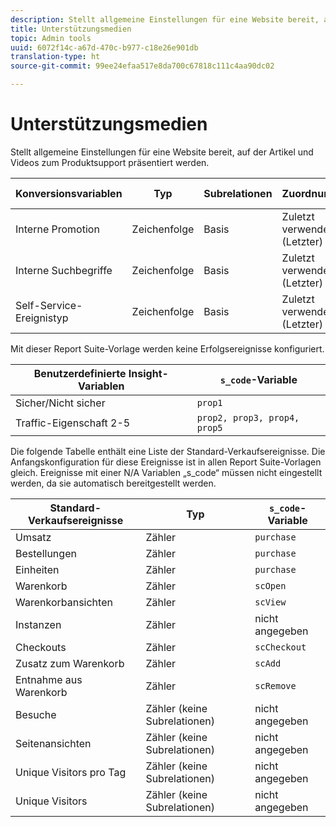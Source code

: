 ```yaml
---
description: Stellt allgemeine Einstellungen für eine Website bereit, auf der Artikel und Videos zum Produktsupport präsentiert werden.
title: Unterstützungsmedien
topic: Admin tools
uuid: 6072f14c-a67d-470c-b977-c18e26e901db
translation-type: ht
source-git-commit: 99ee24efaa517e8da700c67818c111c4aa90dc02

---
```



# Unterstützungsmedien

Stellt allgemeine Einstellungen für eine Website bereit, auf der Artikel und Videos zum Produktsupport präsentiert werden.

| Konversionsvariablen | Typ | Subrelationen | Zuordnung | Gültigkeit | `s_code`-Variable |
|---|---|---|---|---|---|
| Interne Promotion | Zeichenfolge | Basis | Zuletzt verwendet (Letzter) | Besuch | `evar1` |
| Interne Suchbegriffe | Zeichenfolge | Basis | Zuletzt verwendet (Letzter) | Besuch | `evar2` |
| Self-Service-Ereignistyp | Zeichenfolge | Basis | Zuletzt verwendet (Letzter) | Besuch | `evar3` |

Mit dieser Report Suite-Vorlage werden keine Erfolgsereignisse konfiguriert.

| Benutzerdefinierte Insight-Variablen | `s_code`-Variable |
|---|---|
| Sicher/Nicht sicher | `prop1` |
| Traffic-Eigenschaft 2-5 | `prop2, prop3, prop4, prop5` |

Die folgende Tabelle enthält eine Liste der Standard-Verkaufsereignisse. Die Anfangskonfiguration für diese Ereignisse ist in allen Report Suite-Vorlagen gleich. Ereignisse mit einer N/A Variablen „s_code“ müssen nicht eingestellt werden, da sie automatisch bereitgestellt werden.

| Standard-Verkaufsereignisse | Typ | `s_code`-Variable |
|---|---|---|
| Umsatz | Zähler | `purchase` |
| Bestellungen | Zähler | `purchase` |
| Einheiten | Zähler | `purchase` |
| Warenkorb | Zähler | `scOpen` |
| Warenkorbansichten | Zähler | `scView` |
| Instanzen | Zähler | nicht angegeben |
| Checkouts | Zähler | `scCheckout` |
| Zusatz zum Warenkorb | Zähler | `scAdd` |
| Entnahme aus Warenkorb | Zähler | `scRemove` |
| Besuche | Zähler (keine Subrelationen) | nicht angegeben |
| Seitenansichten | Zähler (keine Subrelationen) | nicht angegeben |
| Unique Visitors pro Tag | Zähler (keine Subrelationen) | nicht angegeben |
| Unique Visitors | Zähler (keine Subrelationen) | nicht angegeben |

